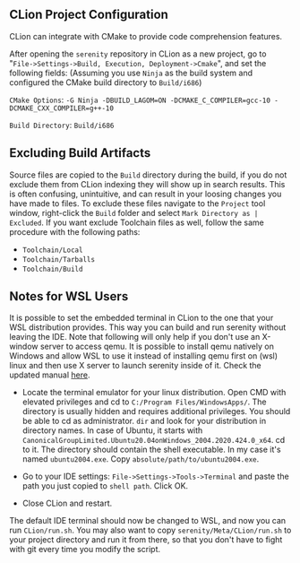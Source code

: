 ## CLion Project Configuration

CLion can integrate with CMake to provide code comprehension features.

After opening the `serenity` repository in CLion as a new project, go to "`File->Settings->Build, Execution, Deployment->Cmake`",
and set the following fields: (Assuming you use `Ninja` as the build system and configured the CMake build directory to `Build/i686`)

`CMake Options`: `-G Ninja -DBUILD_LAGOM=ON -DCMAKE_C_COMPILER=gcc-10 -DCMAKE_CXX_COMPILER=g++-10`

`Build Directory`: `Build/i686`

## Excluding Build Artifacts

Source files are copied to the `Build` directory during the build, if you do not exclude them from CLion indexing they will show up
in search results. This is often confusing, unintuitive, and can result in your loosing changes you have made to files. To exclude
these files navigate to the `Project` tool window, right-click the `Build` folder and select `Mark Directory as | Excluded`. If you
want exclude Toolchain files as well, follow the same procedure with the following paths:
- `Toolchain/Local`
- `Toolchain/Tarballs`
- `Toolchain/Build`

## Notes for WSL Users

It is possible to set the embedded terminal in CLion to the one that your WSL distribution provides.
This way you can build and run serenity without leaving the IDE.
Note that following will only help if you don't use an X-window server to access qemu.
It is possible to install qemu natively on Windows and allow WSL to use it instead of installing qemu first on (wsl) linux and then use X server to launch serenity inside of it.
Check the updated manual [here](https://github.com/SerenityOS/serenity/blob/master/Documentation/NotesOnWSL.md).

- Locate the terminal emulator for your linux distribution.
Open CMD with elevated privileges and cd to `C:/Program Files/WindowsApps/`.
The directory is usually hidden and requires additional privileges. You should be able to cd as administrator.
`dir` and look for your distribution in directory names. In case of Ubuntu, it starts with `CanonicalGroupLimited.Ubuntu20.04onWindows_2004.2020.424.0_x64`.
cd to it. The directory should contain the shell executable. In my case it's named `ubuntu2004.exe`.
Copy `absolute/path/to/ubuntu2004.exe`.

- Go to your IDE settings: `File->Settings->Tools->Terminal` and paste the path you just copied to `shell path`. Click OK.

- Close CLion and restart.

The default IDE terminal should now be changed to WSL, and now you can run `CLion/run.sh`.
You may also want to copy `serenity/Meta/CLion/run.sh` to your project directory and run it from there, so that you don't have to fight with git every time you modify the script.
